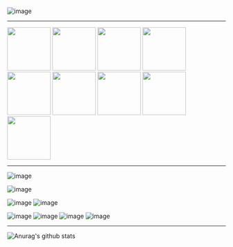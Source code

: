 ###
![image](https://img.shields.io/badge/Nome-Lucas%20Fernando-brightgreen)
***
<div>
<img width="100px" src="https://cdn.jsdelivr.net/gh/devicons/devicon/icons/html5/html5-original-wordmark.svg" />
<img width="100px" src="https://cdn.jsdelivr.net/gh/devicons/devicon/icons/css3/css3-original-wordmark.svg" />
<img width="100px" src="https://cdn.jsdelivr.net/gh/devicons/devicon/icons/sass/sass-original.svg" />
<img width="100px" src="https://cdn.jsdelivr.net/gh/devicons/devicon/icons/bootstrap/bootstrap-plain-wordmark.svg" />
<img width="100px" src="https://cdn.jsdelivr.net/gh/devicons/devicon/icons/javascript/javascript-original.svg" />
<img width="100px" src="https://cdn.jsdelivr.net/gh/devicons/devicon/icons/react/react-original-wordmark.svg" />
<img width="100px" src="https://cdn.jsdelivr.net/gh/devicons/devicon/icons/nextjs/nextjs-original.svg" />
<img width="100px" src="https://cdn.jsdelivr.net/gh/devicons/devicon/icons/git/git-plain.svg" />
<img width="100px" src="https://cdn.jsdelivr.net/gh/devicons/devicon/icons/github/github-original-wordmark.svg" />


</div>
	
***
![image](https://img.shields.io/badge/-Desenvolvedor%20Front--end-blue) <br>

![image](https://img.shields.io/badge/Local-Birigui--SP-brightgreen) <br>

![image](https://img.shields.io/badge/Ingl%C3%AAs-B%C3%A1sico-brightgreen)
![image](https://img.shields.io/badge/Japon%C3%AAs-B%C3%A1sico-brightgreen) <br>

![image](https://img.shields.io/badge/PhotoShop-B%C3%A1sico-brightgreen)
![image](https://img.shields.io/badge/Premiere-B%C3%A1sico-brightgreen)
![image](https://img.shields.io/badge/Microsoft%20Word%20-B%C3%A1sico-brightgreen)
![image](https://img.shields.io/badge/Microsoft%20Excel-B%C3%A1sico-brightgreen)

***
![Anurag's github stats](https://github-readme-stats.vercel.app/api?username=DigitalHDR&show_icons=true)
